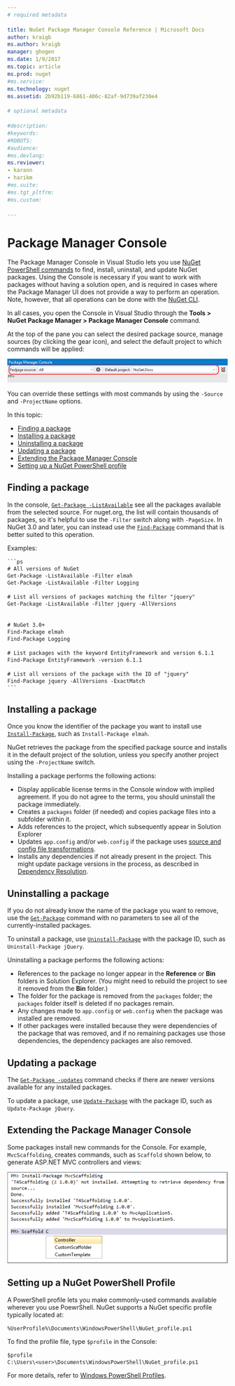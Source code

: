 ```yaml
---
# required metadata

title: NuGet Package Manager Console Reference | Microsoft Docs
author: kraigb
ms.author: kraigb
manager: ghogen
ms.date: 1/9/2017
ms.topic: article
ms.prod: nuget
#ms.service:
ms.technology: nuget
ms.assetid: 2b92b119-6861-406c-82af-9d739af230e4

# optional metadata

#description:
#keywords:
#ROBOTS:
#audience:
#ms.devlang:
ms.reviewer:
- karann
- harikm
#ms.suite:
#ms.tgt_pltfrm:
#ms.custom:

---
```


# Package Manager Console

The Package Manager Console in Visual Studio lets you use [NuGet PowerShell commands](../tools/powershell-reference.md) to find, install, uninstall, and update NuGet packages. Using the Console is necessary if you want to work with packages without having a solution open, and is required in cases where the Package Manager UI does not provide a way to perform an operation. Note, however, that all operations can be done with the [NuGet CLI](../tools/nuget.exe-cli-reference.md).

In all cases, you open the Console in Visual Studio through the **Tools > NuGet Package Manager > Package Manager Console** command.

At the top of the pane you can select the desired package source, manage sources (by clicking the gear icon), and select the default project to which commands will be applied:

![Package Manager Console controls](media/PackageManagerConsoleControls.png)

You can override these settings with most commands by using the `-Source` and `-ProjectName` options.

In this topic:

- [Finding a package](#finding-a-package)
- [Installing a package](#installing-a-package)
- [Uninstalling a package](#uninstalling-a-package)
- [Updating a package](#updating-a-package)
- [Extending the Package Manager Console](#extending-the-package-manager-console)
- [Setting up a NuGet PowerShell profile](#setting-up-a-nuget-powershell-profile)


## Finding a package

In the console, [`Get-Package -ListAvailable`](../tools/powershell-reference.md#get-package) see all the packages available from the selected source. For nuget.org, the list will contain thousands of packages, so it's helpful to use the `-Filter` switch along with `-PageSize`. In NuGet 3.0 and later, you can instead use the [`Find-Package`](../tools/powershell-reference.md#find-package) command that is better suited to this operation.

Examples:

    ```ps
    # All versions of NuGet
    Get-Package -ListAvailable -Filter elmah
    Get-Package -ListAvailable -Filter Logging

    # List all versions of packages matching the filter "jquery"
    Get-Package -ListAvailable -Filter jquery -AllVersions


    # NuGet 3.0+
    Find-Package elmah
    Find-Package Logging

    # List packages with the keyword EntityFramework and version 6.1.1
    Find-Package EntityFramework -version 6.1.1

    # List all versions of the package with the ID of "jquery"
    Find-Package jquery -AllVersions -ExactMatch
    ```

## Installing a package

Once you know the identifier of the package you want to install use [`Install-Package`](../tools/powershell-reference.md#install-package), such as `Install-Package elmah`.

NuGet retrieves the package from the specified package source and installs it in the default project of the solution, unless you specify another project using the `-ProjectName` switch.

Installing a package performs the following actions:

- Display applicable license terms in the Console window with implied agreement. If you do not agree to the terms, you should uninstall the package immediately.
- Creates a `packages` folder (if needed) and copies package files into a subfolder within it.
- Adds references to the project, which subsequently appear in Solution Explorer
- Updates `app.config` and/or `web.config` if the package uses [source and config file transformations](../create-packages/source-and-config-file-transformations.md).
- Installs any dependencies if not already present in the project. This might update package versions in the process, as described in [Dependency Resolution](../consume-packages/dependency-resolution.md).


## Uninstalling a package

If you do not already know the name of the package you want to remove, use the [`Get-Package`](../tools/powershell-reference.md#get-package) command with no parameters to see all of the currently-installed packages.

To uninstall a package, use [`Uninstall-Package`](../tools/powershell-reference.md#uninstall-package) with the package ID, such as `Uninstall-Package jQuery`.

Uninstalling a package performs the following actions:

- References to the package no longer appear in the **Reference** or **Bin** folders in Solution Explorer. (You might need to rebuild the project to see it removed from the **Bin** folder.)
- The folder for the package is removed from the `packages` folder; the `packages` folder itself is deleted if no packages remain.
- Any changes made to `app.config` or `web.config` when the package was installed are removed.
- If other packages were installed because they were dependencies of the package that was removed, and if no remaining packages use those dependencies, the dependency packages are also removed.


## Updating a package

The [`Get-Package -updates`](../tools/powershell-reference.md#get-package) command checks if there are newer versions available for any installed packages.

To update a package, use [`Update-Package`](../tools/powershell-reference.md#update-package) with the package ID, such as `Update-Package jQuery`.


## Extending the Package Manager Console

Some packages install new commands for the Console. For example, `MvcScaffolding`, creates commands, such as `Scaffold` shown below, to generate ASP.NET MVC controllers and views:

![Installing and using MvcScaffold](media/PackageManagerConsoleInstall.png)


## Setting up a NuGet PowerShell Profile

A PowerShell profile lets you make commonly-used commands available wherever you use PoewrShell. NuGet supports a NuGet specific profile typically located at:

    %UserProfile%\Documents\WindowsPowerShell\NuGet_profile.ps1

To find the profile file, type `$profile` in the Console:

    $profile
    C:\Users\<user>\Documents\WindowsPowerShell\NuGet_profile.ps1

For more details, refer to [Windows PowerShell Profiles](https://technet.microsoft.com/library/bb613488.aspx).